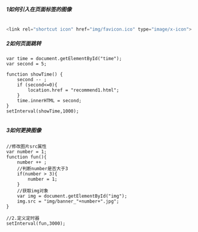 

##### 1如何引入在页面标签的图像



```javascript

<link rel="shortcut icon" href="img/favicon.ico" type="image/x-icon">
```

##### 2如何页面跳转



```
var time = document.getElementById("time");
var second = 5;

function showTime() {
    second -- ;
    if (second<=0){
        location.href = "recommend1.html";
    }
    time.innerHTML = second;
}
setInterval(showTime,1000);
```

```

```

##### 3如何更换图像

```
//修改图片src属性
var number = 1;
function fun(){
    number ++ ;
    //判断number是否大于3
    if(number > 3){
        number = 1;
    }
    //获取img对象
    var img = document.getElementById("img");
    img.src = "img/banner_"+number+".jpg";
}

//2.定义定时器
setInterval(fun,3000);
```